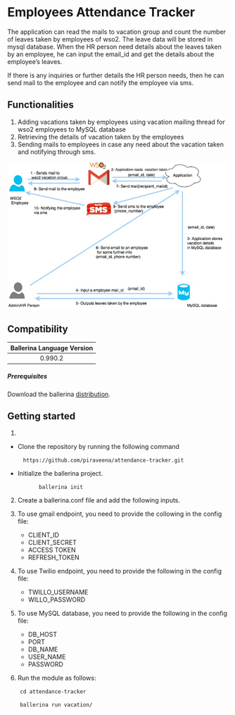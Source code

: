 # Employees Attendance Tracker  
The application can read the mails to vacation group and count the number of leaves taken by employees of wso2. The leave data will be stored in mysql database. When the HR person need details about the leaves taken by an employee, he can input the email_id and get the details about the employee’s leaves. 

If there is any inquiries or further details the HR person needs, then he can send mail to the employee and can notify the employee via sms.

## Functionalities
1. Adding vacations taken by employees using vacation mailing thread for wso2 employees to MySQL database
2. Retrieving the details of vacation taken by the employees
3. Sending mails to employees in case any need about the vacation taken and notifying through sms.

![Attendance Tracker overview ](./resources/overview_diagram.jpg)

## Compatibility

| Ballerina Language Version  |
|:---------------------------:|
| 0.990.2                     |

##### Prerequisites
Download the ballerina [distribution](https://ballerinalang.org/downloads/).

## Getting started

1.  
  * Clone the repository by running the following command

         
   ```shell
     	https://github.com/piraveena/attendance-tracker.git
   ```
   * Initialize the ballerina project.
    
  ```shell
         	ballerina init
  ```


2. Create a ballerina.conf file and add the following inputs.

3.  To use gmail endpoint, you need to provide the collowing in the config file:
    - CLIENT_ID
    - CLIENT_SECRET
    - ACCESS TOKEN
    - REFRESH_TOKEN

4.  To use Twilio endpoint, you need to provide the following in the config file:

       - TWILLO_USERNAME
       - WILLO_PASSWORD
       
5.  To use MySQL database, you need to provide the following in the config file:

       - DB_HOST
       - PORT
       - DB_NAME
       - USER_NAME
       - PASSWORD



7. Run the module as follows:
```ballerina
	cd attendance-tracker
```
	

```ballerina
	ballerina run vacation/
```
